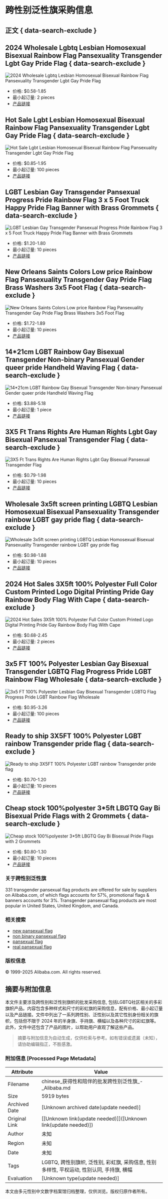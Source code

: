# 跨性别泛性旗采购信息

## 正文 { data-search-exclude }


## 2024 Wholesale Lgbtq Lesbian Homosexual Bisexual Rainbow Flag Pansexuality Transgender Lgbt Gay Pride Flag { data-search-exclude }
![2024 Wholesale Lgbtq Lesbian Homosexual Bisexual Rainbow Flag Pansexuality Transgender Lgbt Gay Pride Flag](https://s.alicdn.com/@sc04/kf/Hb6f84b8bd5804b57b77a609ade891ee3j.jpg_300x300.jpg)
- 价格: $0.58-1.85
- 最小起订量: 2 pieces
- [产品链接](https://www.alibaba.com/product-detail/2024-Wholesale-Lgbtq-Lesbian-Homosexual-Bisexual_1600456501024.html)

## Hot Sale Lgbt Lesbian Homosexual Bisexual Rainbow Flag Pansexuality Transgender Lgbt Gay Pride Flag { data-search-exclude }
![Hot Sale Lgbt Lesbian Homosexual Bisexual Rainbow Flag Pansexuality Transgender Lgbt Gay Pride Flag](https://s.alicdn.com/@sc04/kf/H5b504ec8b7ad40f9bd1630fe2c4251765.jpg_300x300.jpg)
- 价格: $0.85-1.95
- 最小起订量: 100 pieces
- [产品链接](https://www.alibaba.com/product-detail/Hot-Sale-Lgbt-Lesbian-Homosexual-Bisexual_1600810701473.html)

## LGBT Lesbian Gay Transgender Pansexual Progress Pride Rainbow Flag 3 x 5 Foot Truck Happy Pride Flag Banner with Brass Grommets { data-search-exclude }
![LGBT Lesbian Gay Transgender Pansexual Progress Pride Rainbow Flag 3 x 5 Foot Truck Happy Pride Flag Banner with Brass Grommets](https://s.alicdn.com/@sc04/kf/H06ac9c0cb03e49fc878a0ff7ebfb5662o.jpg_300x300.jpg)
- 价格: $1.20-1.80
- 最小起订量: 10 pieces
- [产品链接](https://www.alibaba.com/product-detail/LGBT-Lesbian-Gay-Transgender-Pansexual-Progress_1601034955156.html)

## New Orleans Saints Colors Low price Rainbow Flag Pansexuality Transgender Gay Pride Flag Brass Washers 3x5 Foot Flag { data-search-exclude }
![New Orleans Saints Colors Low price Rainbow Flag Pansexuality Transgender Gay Pride Flag Brass Washers 3x5 Foot Flag](https://s.alicdn.com/@sc04/kf/H33b12b44375d4ecbb0fc19476ca76403h.jpg_300x300.jpg)
- 价格: $1.72-1.89
- 最小起订量: 10 pieces
- [产品链接](https://www.alibaba.com/product-detail/New-Orleans-Saints-Colors-Low-price_1601205203533.html)

## 14*21cm LGBT Rainbow Gay Bisexual Transgender Non-binary Pansexual Gender queer pride Handheld Waving Flag { data-search-exclude }
![14*21cm LGBT Rainbow Gay Bisexual Transgender Non-binary Pansexual Gender queer pride Handheld Waving Flag](https://s.alicdn.com/@sc04/kf/H46746765ab024027b0c50791a6269f3dI.jpg_300x300.jpg)
- 价格: $3.88-5.18
- 最小起订量: 1 piece
- [产品链接](https://www.alibaba.com/product-detail/14-21cm-LGBT-Rainbow-Gay-Bisexual_1600576260266.html)

## 3X5 Ft Trans Rights Are Human Rights Lgbt Gay Bisexual Pansexual Transgender Flag { data-search-exclude }
![3X5 Ft Trans Rights Are Human Rights Lgbt Gay Bisexual Pansexual Transgender Flag](https://s.alicdn.com/@sc04/kf/Hd6b6c306062042ecadfbe4361697066cI.jpg_300x300.jpg)
- 价格: $0.79-1.98
- 最小起订量: 10 pieces
- [产品链接](https://www.alibaba.com/product-detail/3X5-Ft-Trans-Rights-Are-Human_1600924266111.html)

## Wholesale 3x5ft screen printing LGBTQ Lesbian Homosexual Bisexual Pansexuality Transgender rainbow LGBT gay pride flag { data-search-exclude }
![Wholesale 3x5ft screen printing LGBTQ Lesbian Homosexual Bisexual Pansexuality Transgender rainbow LGBT gay pride flag](https://s.alicdn.com/@sc04/kf/H63be210ea7b1404c9932909461c488b9G.png_300x300.jpg)
- 价格: $0.98-1.88
- 最小起订量: 10 pieces
- [产品链接](https://www.alibaba.com/product-detail/Wholesale-3x5ft-screen-printing-LGBTQ-Lesbian_1601243882628.html)

## 2024 Hot Sales 3X5ft 100% Polyester Full Color Custom Printed Logo Digital Printing Pride Gay Rainbow Body Flag With Cape { data-search-exclude }
![2024 Hot Sales 3X5ft 100% Polyester Full Color Custom Printed Logo Digital Printing Pride Gay Rainbow Body Flag With Cape](https://s.alicdn.com/@sc04/kf/H92c5a8b3275d401eadc244a63c4387a9c.jpg_300x300.jpg)
- 价格: $0.68-2.45
- 最小起订量: 2 pieces
- [产品链接](https://www.alibaba.com/product-detail/2024-Hot-Sales-3X5ft-100-Polyester_1601164362385.html)

## 3x5 FT 100% Polyester Lesbian Gay Bisexual Transgender LGBTQ Flag Progress Pride LGBT Rainbow Flag Wholesale { data-search-exclude }
![3x5 FT 100% Polyester Lesbian Gay Bisexual Transgender LGBTQ Flag Progress Pride LGBT Rainbow Flag Wholesale](https://s.alicdn.com/@sc04/kf/Aacf6099695bd49fdae4237016c8513fcH.jpeg_300x300.jpg)
- 价格: $0.95-3.26
- 最小起订量: 100 pieces
- [产品链接](https://www.alibaba.com/product-detail/3x5-FT-100-Polyester-Lesbian-Gay_10000014818406.html)

## Ready to ship 3X5FT 100% Polyester LGBT rainbow Transgender pride flag { data-search-exclude }
![Ready to ship 3X5FT 100% Polyester LGBT rainbow Transgender pride flag](https://s.alicdn.com/@sc04/kf/H3df44d6aad89416d9f22aafd80b27c00q.jpg_300x300.jpg)
- 价格: $0.70-1.20
- 最小起订量: 10 pieces
- [产品链接](https://www.alibaba.com/product-detail/Ready-to-ship-3X5FT-100-Polyester_1601239950690.html)

## Cheap stock 100%polyester 3*5ft LBGTQ Gay Bi Bisexual Pride Flags with 2 Grommets { data-search-exclude }
![Cheap stock 100%polyester 3*5ft LBGTQ Gay Bi Bisexual Pride Flags with 2 Grommets](https://s.alicdn.com/@sc04/kf/Hcfdc5ed39e4e424ba161b6197eb07593U.jpg_300x300.jpg)
- 价格: $0.80-1.30
- 最小起订量: 10 pieces
- [产品链接](https://www.alibaba.com/product-detail/Cheap-stock-100-polyester-3-5ft_1600254937972.html)

### 关于跨性别泛性旗

331 transgender pansexual flag products are offered for sale by suppliers on Alibaba.com, of which flags accounts for 57%, promotional flags & banners accounts for 3%. Transgender pansexual flag products are most popular in United States, United Kingdom, and Canada.

### 相关搜索
- [new pansexual flag](https://www.alibaba.com/wholesale/new-pansexual-flag.html)
- [non binary pansexual flag](https://www.alibaba.com/wholesale/non-binary-pansexual-flag.html)
- [pansexual flag](https://www.alibaba.com/wholesale/pansexual-flag.html)
- [real pansexual flag](https://www.alibaba.com/wholesale/real-pansexual-flag.html)

### 版权信息
© 1999-2025 Alibaba.com. All rights reserved.
<!-- tcd_original_link https://chinese.alibaba.com/wholesale/transgender-pansexual-flag.html -->


## 摘要与附加信息

<!-- tcd_abstract -->
本文件主要涉及跨性别和泛性别旗帜的批发采购信息, 包括LGBTQ社区相关的多彩旗帜产品。内容包含多种样式和尺寸的彩虹旗的采购信息，配有价格、最小起订量以及产品链接。文件中列出了一系列跨性别、泛性别以及其它性别身份相关的旗帜，包括但不限于 2024 年的半身旗、手持旗、横幅以及各种尺寸的彩虹旗等。此外，文件中还包含了产品的图片，以帮助用户直观了解这些产品。
<!-- tcd_abstract_end -->

> 摘要与附加信息为自动生成，仅供检索与参考。如有错误或遗漏（未知），请协助编辑指正，不胜感激。

### 附加信息 [Processed Page Metadata]

| Attribute       | Value                                  |
|-----------------|----------------------------------------|
| Filename        | chinese_获得性和陪伴的批发跨性别泛性旗_-_Alibaba.md                             |
| Size            | 5919 bytes                           |
| Archived Date   | [Unknown archived date(update needed)]                             |
| Original Link   | [[Unknown link(update needed)]]([Unknown link(update needed)])                       |
| Author          | 未知                               |
| Region          | 未知                               |
| Date            | 未知                                 |
| Tags            | LGBTQ, 跨性别旗帜, 泛性别, 彩虹旗, 采购信息, 性别多样性, 平权运动, 性别认同, 手持旗, 横幅                                 |
| Evaluation            | [Unknown type(update needed)]                                 |
<!-- tcd_table_end -->

本文由多元性别中文数字档案馆归档整理，仅供浏览。版权归原作者所有。
